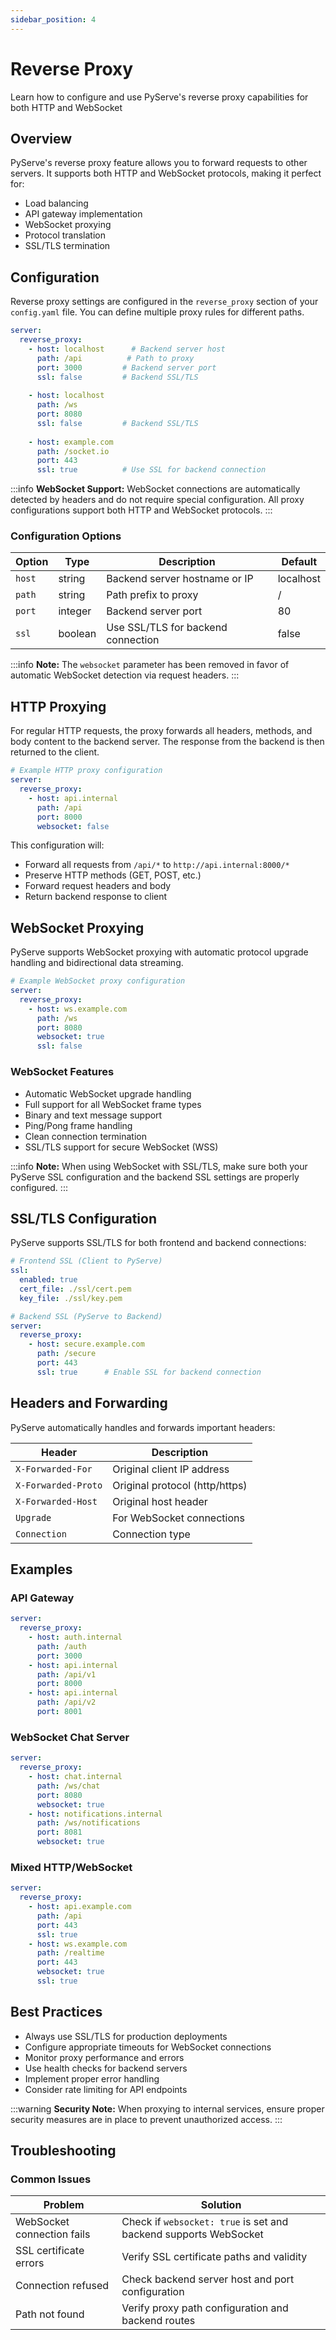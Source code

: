 ```yaml
---
sidebar_position: 4
---
```


# Reverse Proxy

Learn how to configure and use PyServe's reverse proxy capabilities for both HTTP and WebSocket

## Overview

PyServe's reverse proxy feature allows you to forward requests to other servers. It supports both HTTP and WebSocket protocols, making it perfect for:

- Load balancing
- API gateway implementation
- WebSocket proxying
- Protocol translation
- SSL/TLS termination

## Configuration

Reverse proxy settings are configured in the `reverse_proxy` section of your `config.yaml` file. You can define multiple proxy rules for different paths.

```yaml
server:
  reverse_proxy:
    - host: localhost      # Backend server host
      path: /api          # Path to proxy
      port: 3000         # Backend server port
      ssl: false         # Backend SSL/TLS
      
    - host: localhost
      path: /ws
      port: 8080
      ssl: false         # Backend SSL/TLS
      
    - host: example.com
      path: /socket.io
      port: 443
      ssl: true          # Use SSL for backend connection
```

:::info
**WebSocket Support:** WebSocket connections are automatically detected by headers and do not require special configuration. All proxy configurations support both HTTP and WebSocket protocols.
:::

### Configuration Options

| Option | Type | Description | Default |
|--------|------|-------------|---------|
| `host` | string | Backend server hostname or IP | localhost |
| `path` | string | Path prefix to proxy | / |
| `port` | integer | Backend server port | 80 |
| `ssl` | boolean | Use SSL/TLS for backend connection | false |

:::info
**Note:** The `websocket` parameter has been removed in favor of automatic WebSocket detection via request headers.
:::

## HTTP Proxying

For regular HTTP requests, the proxy forwards all headers, methods, and body content to the backend server. The response from the backend is then returned to the client.

```yaml
# Example HTTP proxy configuration
server:
  reverse_proxy:
    - host: api.internal
      path: /api
      port: 8000
      websocket: false
```

This configuration will:
- Forward all requests from `/api/*` to `http://api.internal:8000/*`
- Preserve HTTP methods (GET, POST, etc.)
- Forward request headers and body
- Return backend response to client

## WebSocket Proxying

PyServe supports WebSocket proxying with automatic protocol upgrade handling and bidirectional data streaming.

```yaml
# Example WebSocket proxy configuration
server:
  reverse_proxy:
    - host: ws.example.com
      path: /ws
      port: 8080
      websocket: true
      ssl: false
```

### WebSocket Features

- Automatic WebSocket upgrade handling
- Full support for all WebSocket frame types
- Binary and text message support
- Ping/Pong frame handling
- Clean connection termination
- SSL/TLS support for secure WebSocket (WSS)

:::info
**Note:** When using WebSocket with SSL/TLS, make sure both your PyServe SSL configuration and the backend SSL settings are properly configured.
:::

## SSL/TLS Configuration

PyServe supports SSL/TLS for both frontend and backend connections:

```yaml
# Frontend SSL (Client to PyServe)
ssl:
  enabled: true
  cert_file: ./ssl/cert.pem
  key_file: ./ssl/key.pem

# Backend SSL (PyServe to Backend)
server:
  reverse_proxy:
    - host: secure.example.com
      path: /secure
      port: 443
      ssl: true      # Enable SSL for backend connection
```

## Headers and Forwarding

PyServe automatically handles and forwards important headers:

| Header | Description |
|--------|-------------|
| `X-Forwarded-For` | Original client IP address |
| `X-Forwarded-Proto` | Original protocol (http/https) |
| `X-Forwarded-Host` | Original host header |
| `Upgrade` | For WebSocket connections |
| `Connection` | Connection type |

## Examples

### API Gateway

```yaml
server:
  reverse_proxy:
    - host: auth.internal
      path: /auth
      port: 3000
    - host: api.internal
      path: /api/v1
      port: 8000
    - host: api.internal
      path: /api/v2
      port: 8001
```

### WebSocket Chat Server

```yaml
server:
  reverse_proxy:
    - host: chat.internal
      path: /ws/chat
      port: 8080
      websocket: true
    - host: notifications.internal
      path: /ws/notifications
      port: 8081
      websocket: true
```

### Mixed HTTP/WebSocket

```yaml
server:
  reverse_proxy:
    - host: api.example.com
      path: /api
      port: 443
      ssl: true
    - host: ws.example.com
      path: /realtime
      port: 443
      websocket: true
      ssl: true
```

## Best Practices

- Always use SSL/TLS for production deployments
- Configure appropriate timeouts for WebSocket connections
- Monitor proxy performance and errors
- Use health checks for backend servers
- Implement proper error handling
- Consider rate limiting for API endpoints

:::warning
**Security Note:** When proxying to internal services, ensure proper security measures are in place to prevent unauthorized access.
:::

## Troubleshooting

### Common Issues

| Problem | Solution |
|---------|----------|
| WebSocket connection fails | Check if `websocket: true` is set and backend supports WebSocket |
| SSL certificate errors | Verify SSL certificate paths and validity |
| Connection refused | Check backend server host and port configuration |
| Path not found | Verify proxy path configuration and backend routes |